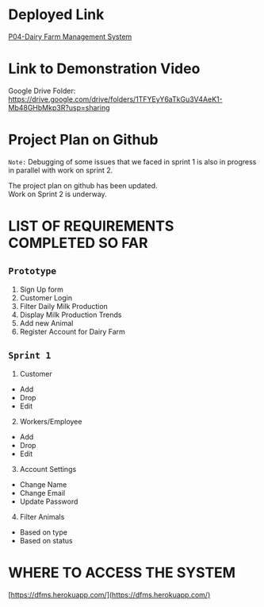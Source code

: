 # Deployed Link 

[P04-Dairy Farm Management System](https://dfms.herokuapp.com/)

# Link to Demonstration Video

Google Drive Folder: https://drive.google.com/drive/folders/1TFYEyY6aTkGu3V4AeK1-Mb48GHbMkp3R?usp=sharing

# Project Plan on Github
`Note:` Debugging of some issues that we faced in sprint 1 is also in progress in parallel with work on sprint 2.

The project plan on github has been updated.\
Work on Sprint 2 is underway.

# LIST OF REQUIREMENTS COMPLETED SO FAR

## `Prototype`
1. Sign Up form
2. Customer Login
3. Filter Daily Milk Production
4. Display Milk Production Trends
5. Add new Animal
6. Register Account for Dairy Farm

## `Sprint 1`
1. Customer
  - Add
  - Drop
  - Edit
2. Workers/Employee
  - Add
  - Drop
  - Edit
3. Account Settings
  - Change Name
  - Change Email
  - Update Password
4. Filter Animals
  - Based on type
  - Based on status

# WHERE TO ACCESS THE SYSTEM

[https://dfms.herokuapp.com/](https://dfms.herokuapp.com/)
